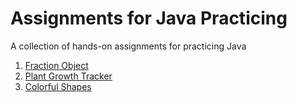 # Assignments for Java Practicing
A collection of hands-on assignments for practicing Java

1. [Fraction Object](https://github.com/tnas/practicing-java/wiki/Fraction-Object)
2. [Plant Growth Tracker](https://github.com/tnas/practicing-java/wiki/Plant-Growth-Tracker)
3. [Colorful Shapes](https://github.com/tnas/practicing-java/wiki/Colorful-Shapes)


